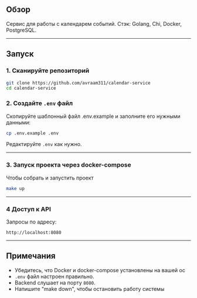 ## Обзор

Сервис для работы с календарем событий.
Стэк: Golang, Chi, Docker, PostgreSQL.

---

## Запуск

### 1. Сканируйте репозиторий

```bash
git clone https://github.com/avraam311/calendar-service
cd calendar-service
````

### 2. Создайте `.env` файл

Скопируйте шаблонный файл .env.example и заполните его нужными данными:

```bash
cp .env.example .env
```

Редактируйте `.env` как нужно.

---

### 3. Запуск проекта через docker-compose

Чтобы собрать и запустить проект

```bash
make up
```

---

### 4 Доступ к API

Запросы по адресу:

```
http://localhost:8080
```

---------

## Примечания

* Убедитесь, что Docker и docker-compose установлены на вашей ос
* `.env` файл настроен правильно.
* Backend слушает на порту `8080`.
* Напишите "make down", чтобы остановить работу системы